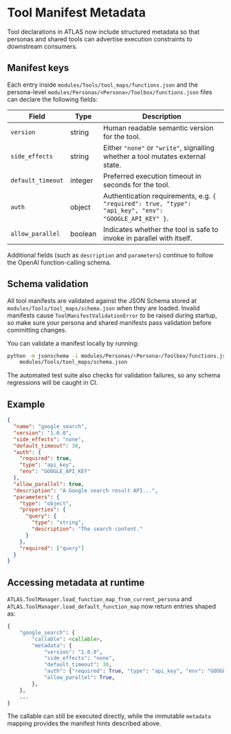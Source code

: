 # Tool Manifest Metadata

Tool declarations in ATLAS now include structured metadata so that personas and
shared tools can advertise execution constraints to downstream consumers.

## Manifest keys

Each entry inside `modules/Tools/tool_maps/functions.json` and the persona-level
`modules/Personas/<Persona>/Toolbox/functions.json` files can declare the
following fields:

| Field | Type | Description |
| --- | --- | --- |
| `version` | string | Human readable semantic version for the tool. |
| `side_effects` | string | Either `"none"` or `"write"`, signalling whether a tool mutates external state. |
| `default_timeout` | integer | Preferred execution timeout in seconds for the tool. |
| `auth` | object | Authentication requirements, e.g. `{ "required": true, "type": "api_key", "env": "GOOGLE_API_KEY" }`. |
| `allow_parallel` | boolean | Indicates whether the tool is safe to invoke in parallel with itself. |

Additional fields (such as `description` and `parameters`) continue to follow
the OpenAI function-calling schema.

## Schema validation

All tool manifests are validated against the JSON Schema stored at
`modules/Tools/tool_maps/schema.json` when they are loaded. Invalid manifests
cause `ToolManifestValidationError` to be raised during startup, so make sure
your persona and shared manifests pass validation before committing changes.

You can validate a manifest locally by running:

```bash
python -m jsonschema -i modules/Personas/<Persona>/Toolbox/functions.json \
    modules/Tools/tool_maps/schema.json
```

The automated test suite also checks for validation failures, so any schema
regressions will be caught in CI.

## Example

```json
{
  "name": "google_search",
  "version": "1.0.0",
  "side_effects": "none",
  "default_timeout": 30,
  "auth": {
    "required": true,
    "type": "api_key",
    "env": "GOOGLE_API_KEY"
  },
  "allow_parallel": true,
  "description": "A Google search result API...",
  "parameters": {
    "type": "object",
    "properties": {
      "query": {
        "type": "string",
        "description": "The search content."
      }
    },
    "required": ["query"]
  }
}
```

## Accessing metadata at runtime

`ATLAS.ToolManager.load_function_map_from_current_persona` and
`ATLAS.ToolManager.load_default_function_map` now return entries shaped as:

```python
{
    "google_search": {
        "callable": <callable>,
        "metadata": {
            "version": "1.0.0",
            "side_effects": "none",
            "default_timeout": 30,
            "auth": {"required": True, "type": "api_key", "env": "GOOGLE_API_KEY"},
            "allow_parallel": True,
        },
    },
    ...
}
```

The callable can still be executed directly, while the immutable `metadata`
mapping provides the manifest hints described above.
